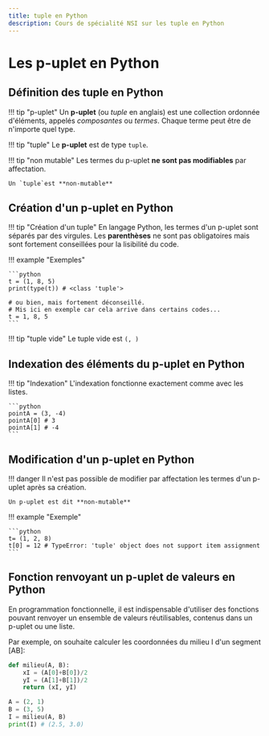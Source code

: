 ```yaml
---
title: tuple en Python
description: Cours de spécialité NSI sur les tuple en Python
---
```


# Les p-uplet en Python

## Définition des tuple en Python

!!! tip "p-uplet"
    Un **p-uplet** (ou _tuple_ en anglais) est une collection ordonnée d'éléments, appelés _composantes_ ou _termes_. Chaque terme peut être de n'importe quel type.

!!! tip "tuple"
    Le **p-uplet** est de type `tuple`.

!!! tip "non mutable"
    Les termes du p-uplet **ne sont pas modifiables** par affectation.

    Un `tuple`est **non-mutable**

## Création d'un p-uplet en Python

!!! tip "Création d'un tuple"
    En langage Python, les termes d'un p-uplet sont séparés par des virgules. Les **parenthèses** ne sont pas obligatoires mais sont fortement conseillées pour la lisibilité du code.

!!! example "Exemples"

    ```python
    t = (1, 8, 5)
    print(type(t)) # <class 'tuple'>

    # ou bien, mais fortement déconseillé. 
    # Mis ici en exemple car cela arrive dans certains codes...
    t = 1, 8, 5
    ```

!!! tip "tuple vide"
    Le tuple vide est `(, )`

## Indexation des éléments du p-uplet en Python

!!! tip "Indexation"
    L'indexation fonctionne exactement comme avec les listes.

    ```python
    pointA = (3, -4)
    pointA[0] # 3
    pointA[1] # -4
    ```

## Modification d'un p-uplet en Python

!!! danger
    Il n'est pas possible de modifier par affectation les termes d'un p-uplet après sa création.

    Un p-uplet est dit **non-mutable**

!!! example "Exemple"

    ```python
    t= (1, 2, 8)
    t[0] = 12 # TypeError: 'tuple' object does not support item assignment
    ```

## Fonction renvoyant un p-uplet de valeurs en Python

En programmation fonctionnelle, il est indispensable d'utiliser des fonctions pouvant renvoyer un ensemble de valeurs réutilisables, contenus dans un p-uplet ou une liste.

Par exemple, on souhaite calculer les coordonnées du milieu I d'un segment [AB]:

```python
def milieu(A, B):
    xI = (A[0]+B[0])/2
    yI = (A[1]+B[1])/2
    return (xI, yI)

A = (2, 1)
B = (3, 5)
I = milieu(A, B)
print(I) # (2.5, 3.0)
```
